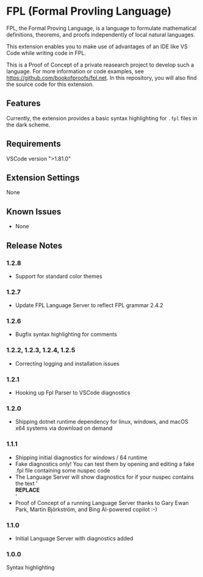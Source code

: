# FPL (Formal Provling Language)

FPL, the Formal Proving Language, is a language to formulate mathematical definitions, theorems, and proofs independently of local natural languages.

This extension enables you to make use of advantages of an IDE like VS Code while writing code in FPL.

This is a Proof of Concept of a private reasearch project to develop such a language. For more information or code examples, see https://github.com/bookofproofs/fpl.net. In this repository, you will also find the source code for this extension.

## Features

Currently, the extension provides a basic syntax highlighting for `.fpl` files in the dark scheme.

## Requirements

VSCode version ">1.81.0"

## Extension Settings

None

## Known Issues

* None

## Release Notes

### 1.2.8

* Support for standard color themes

### 1.2.7

* Update FPL Language Server to reflect FPL grammar 2.4.2

### 1.2.6

* Bugfix syntax highlighting for comments

### 1.2.2, 1.2.3, 1.2.4, 1.2.5

* Correcting logging and installation issues
### 1.2.1

* Hooking up Fpl Parser to VSCode diagnostics
### 1.2.0

* Shipping dotnet runtime dependency for linux, windows, and macOS x64 systems via download on demand

### 1.1.1

* Shipping initial diagnostics for windows / 64 runtime 
* Fake diagnostics only! You can test them by opening and editing a fake .fpl file containing some nuspec code 
* The Language Server will show diagnostics for if your nuspec contains the text '<summary>__REPLACE__</summary>'
* Proof of Concept of a running Language Server thanks to Gary Ewan Park, Martin Björkström, and Bing AI-powered copilot :-)

### 1.1.0 

* Initial Language Server with diagnostics added

### 1.0.0 

Syntax highlighting
